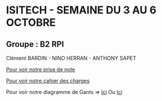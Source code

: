 <h1>ISITECH - SEMAINE DU 3 AU 6 OCTOBRE</h1>

<h2>Groupe : B2 RPI</h2>

Clément BARDIN - NINO HERRAN - ANTHONY SAPET

<a href="https://github.com/anthornade/ISITECH-B2RPI-SAPET-HERRAN-BARDIN/blob/main/PriseDeNote.md">Pour voir notre prise de note</a>

<a href="https://github.com/anthornade/ISITECH-B2RPI-SAPET-HERRAN-BARDIN/blob/main/cahierdescharges.md">Pour voir notre cahier des charges</a> 

Pour voir notre diagramme de Gants => <a href="https://github.com/anthornade/ISITECH-B2RPI-SAPET-HERRAN-BARDIN/blob/main/isitech.png">Ici</a>
				   Ou <a href="https://github.com/anthornade/ISITECH-B2RPI-SAPET-HERRAN-BARDIN/blob/main/isitech2.png">Ici</a>
